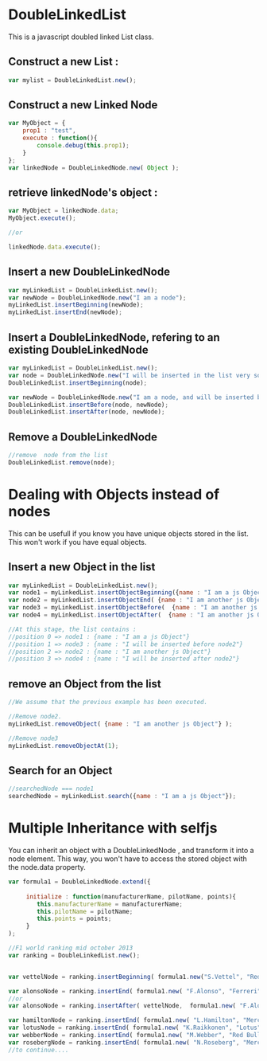 DoubleLinkedList
================

This is a javascript doubled linked List class.

Construct a new List : 
----------------------

```javascript
var mylist = DoubleLinkedList.new();
```

Construct a new Linked Node
---------------------------
```javascript
var MyObject = {
	prop1 : "test",
	execute : function(){
		console.debug(this.prop1);
	}
};
var linkedNode = DoubleLinkedNode.new( Object );
```

retrieve linkedNode's object : 
------------------------------
```javascript
var MyObject = linkedNode.data;
MyObject.execute();

//or

linkedNode.data.execute();
```

Insert a new DoubleLinkedNode
-----------------------------

```javascript
var myLinkedList = DoubleLinkedList.new();
var newNode = DoubleLinkedNode.new("I am a node");
myLinkedList.insertBeginning(newNode);
myLinkedList.insertEnd(newNode);
```

Insert a DoubleLinkedNode, refering to an existing DoubleLinkedNode
-------------------------------------------------------------------


```javascript
var myLinkedList = DoubleLinkedList.new();
var node = DoubleLinkedNode.new("I will be inserted in the list very soon");
DoubleLinkedList.insertBeginning(node);

var newNode = DoubleLinkedNode.new("I am a node, and will be inserted before and after 'node'");
DoubleLinkedList.insertBefore(node, newNode);
DoubleLinkedList.insertAfter(node, newNode);

```

Remove a DoubleLinkedNode
-------------------------

```javascript
//remove  node from the list
DoubleLinkedList.remove(node);
```

Dealing with Objects instead of nodes
=====================================

This can be usefull if you know you have unique objects stored in the list. 
This won't work if you have equal objects.

Insert a new Object in the list
-------------------------------


```javascript
var myLinkedList = DoubleLinkedList.new();
var node1 = myLinkedList.insertObjectBeginning({name : "I am a js Object"});
var node2 = myLinkedList.insertObjectEnd( {name : "I am another js Object"} );
var node3 = myLinkedList.insertObjectBefore(  {name : "I am another js Object"} ,  {name : "I will be inserted before node2"}  );
var node4 = myLinkedList.insertObjectAfter(  {name : "I am another js Object"} ,  {name : "I will be inserted after node2"}  );

//At this stage, the list contains : 
//position 0 => node1 : {name : "I am a js Object"}
//position 1 => node3 : {name : "I will be inserted before node2"} 
//position 2 => node2 : {name : "I am another js Object"}
//position 3 => node4 : {name : "I will be inserted after node2"}
```

remove an Object from the list
------------------------------

```javascript
//We assume that the previous example has been executed.

//Remove node2.
myLinkedList.removeObject( {name : "I am another js Object"} ); 

//Remove node3
myLinkedList.removeObjectAt(1);

```

Search for an Object
--------------------

```javascript
//searchedNode === node1
searchedNode = myLinkedList.search({name : "I am a js Object"});
```


Multiple Inheritance with selfjs
================================

You can inherit an object with a DoubleLinkedNode , and transform it into a node element. 
This way, you won't have to access the stored object with the node.data property.


```javascript
var formula1 = DoubleLinkedNode.extend({
     
     initialize : function(manufacturerName, pilotName, points){
        this.manufacturerName = manufacturerName;
        this.pilotName = pilotName;
        this.points = points;
     }
);

//F1 world ranking mid october 2013
var ranking = DoubleLinkedList.new();


var vettelNode = ranking.insertBeginning( formula1.new("S.Vettel", "Red Bull Racing", 247);

var alonsoNode = ranking.insertEnd( formula1.new( "F.Alonso", "Ferreri", 187);
//or
var alonsoNode = ranking.insertAfter( vettelNode,  formula1.new( "F.Alonso", "Ferreri", 187);

var hamiltonNode = ranking.insertEnd( formula1.new( "L.Hamilton", "Mercedes Benz", 151);
var lotusNode = ranking.insertEnd( formula1.new( "K.Raikkonen", "Lotus", 149);
var webberNode = ranking.insertEnd( formula1.new( "M.Webber", "Red Bull Racing", 130);
var rosebergNode = ranking.insertEnd( formula1.new( "N.Roseberg", "Mercedes Benz", 116);
//to continue....
```


 
 
 
 
 
 














